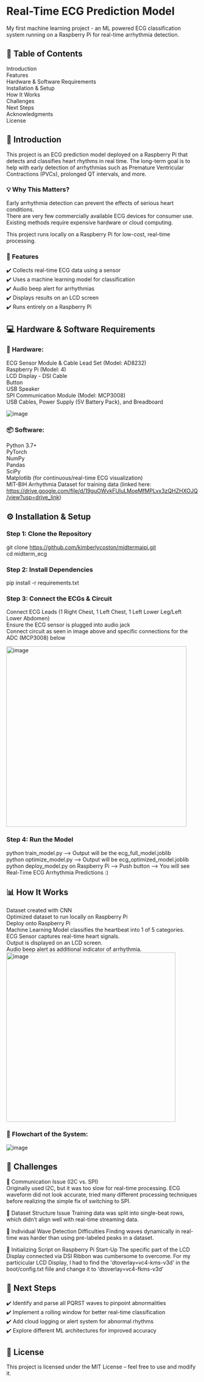# Real-Time ECG Prediction Model

My first machine learning project - an ML powered ECG classification system running on a Raspberry Pi for real-time arrhythmia detection.

## 📌 Table of Contents
Introduction  
Features  
Hardware & Software Requirements  
Installation & Setup  
How It Works  
Challenges  
Next Steps  
Acknowledgments  
License  

## 📝 Introduction
This project is an ECG prediction model deployed on a Raspberry Pi that detects and classifies heart rhythms in real time. The long-term goal is to help with early detection of arrhythmias such as Premature Ventricular Contractions (PVCs), prolonged QT intervals, and more.

### 💡 Why This Matters?

Early arrhythmia detection can prevent the effects of serious heart conditions.  
There are very few commercially available ECG devices for consumer use.  
Existing methods require expensive hardware or cloud computing.  

This project runs locally on a Raspberry Pi for low-cost, real-time processing.

### 🔹 Features
✔️ Collects real-time ECG data using a sensor  
✔️ Uses a machine learning model for classification  
✔️ Audio beep alert for arrhythmias  
✔️ Displays results on an LCD screen  
✔️ Runs entirely on a Raspberry Pi  

## 💻 Hardware & Software Requirements
### 🔧 Hardware:
ECG Sensor Module & Cable Lead Set (Model: AD8232)  
Raspberry Pi (Model: 4)  
LCD Display - DSI Cable  
Button  
USB Speaker  
SPI Communication Module (Model: MCP3008)  
USB Cables, Power Supply (5V Battery Pack), and Breadboard  

![image](https://github.com/user-attachments/assets/c1943440-8afb-480d-b33a-58094940ffde)

### 📦 Software:
Python 3.7+  
PyTorch  
NumPy  
Pandas  
SciPy  
Matplotlib (for continuous/real-time ECG visualization)  
MIT-BIH Arrhythmia Dataset for training data (linked here: https://drive.google.com/file/d/19guOWvkFUluLMoeMfMPLvx3zQHZHXOJQ/view?usp=drive_link)

## ⚙️ Installation & Setup
### Step 1: Clone the Repository
git clone https://github.com/kimberlycoston/midtermaipi.git  
cd midterm_ecg  

### Step 2: Install Dependencies
pip install -r requirements.txt  

### Step 3: Connect the ECGs & Circuit
Connect ECG Leads (1 Right Chest, 1 Left Chest, 1 Left Lower Leg/Left Lower Abdomen)  
Ensure the ECG sensor is plugged into audio jack  
Connect circuit as seen in image above and specific connections for the ADC (MCP3008) below  

<img width="473" alt="image" src="https://github.com/user-attachments/assets/f937173b-8ea5-4168-bcfc-e3ee31e5b76a" />

### Step 4: Run the Model
python train_model.py --> Output will be the ecg_full_model.joblib  
python optimize_model.py --> Output will be ecg_optimized_model.joblib  
python deploy_model.py on Raspberry Pi --> Push button --> You will see Real-Time ECG Arrhythmia Predictions :)  


## 📊 How It Works
Dataset created with CNN  
Optimized dataset to run locally on Raspberry Pi  
Deploy onto Raspberry Pi  
Machine Learning Model classifies the heartbeat into 1 of 5 categories.  
ECG Sensor captures real-time heart signals.  
Output is displayed on an LCD screen.  
Audio beep alert as additional indicator of arrhythmia.  
<img width="444" alt="image" src="https://github.com/user-attachments/assets/0588df66-634a-432f-9195-93611d01b034" />


### 📌 Flowchart of the System:
![image](https://github.com/user-attachments/assets/fe51d63c-fdf4-4657-998c-d1bf8c1ca1f7)


## 🚧 Challenges
🔴 Communication Issue (I2C vs. SPI)  
Originally used I2C, but it was too slow for real-time processing. ECG waveform did not look accurate, tried many different processing techniques before realizing the simple fix of switching to SPI.

🔴 Dataset Structure Issue
Training data was split into single-beat rows, which didn’t align well with real-time streaming data.

🔴 Individual Wave Detection Difficulties
Finding waves dynamically in real-time was harder than using pre-labeled peaks in a dataset.

🔴 Initializing Script on Raspberry Pi Start-Up
The specific part of the LCD Display connected via DSI Ribbon was cumbersome to overcome. For my particicular LCD Display, I had to find the 'dtoverlay=vc4-kms-v3d' in the boot/config.txt fiile and change it to 'dtoverlay=vc4-fkms-v3d'

## 🚀 Next Steps
✔️ Identify and parse all PQRST waves to pinpoint abnormalities  
✔️ Implement a rolling window for better real-time classification  
✔️ Add cloud logging or alert system for abnormal rhythms  
✔️ Explore different ML architectures for improved accuracy  

## 📜 License
This project is licensed under the MIT License – feel free to use and modify it.

